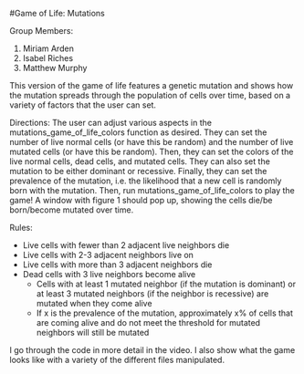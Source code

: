 #Game of Life: Mutations

Group Members:
1. Miriam Arden
2. Isabel Riches
3. Matthew Murphy

This version of the game of life features a genetic mutation and shows how the mutation spreads through the population of cells over time, based on a variety of factors that the user can set.

Directions: 
The user can adjust various aspects in the mutations_game_of_life_colors function as desired. They can set the number of live normal cells (or have this be random) and the number of live mutated cells (or have this be random). Then, they can set the colors of the live normal cells, dead cells, and mutated cells. They can also set the mutation to be either dominant or recessive. Finally, they can set the prevalence of the mutation, i.e. the likelihood that a new cell is randomly born with the mutation. Then, run mutations_game_of_life_colors to play the game! A window with figure 1 should pop up, showing the cells die/be born/become mutated over time.

Rules:
- Live cells with fewer than 2 adjacent live neighbors die
- Live cells with 2-3 adjacent neighbors live on
- Live cells with more than 3 adjacent neighbors die
- Dead cells with 3 live neighbors become alive
  - Cells with at least 1 mutated neighbor (if the mutation is dominant) or at least 3 mutated neighbors (if the neighbor is recessive)       are mutated when they come alive
  - If x is the prevalence of the mutation, approximately x% of cells that are coming alive and do not meet the threshold for mutated         neighbors will still be mutated

I go through the code in more detail in the video. I also show what the game looks like with a variety of the different files manipulated.

